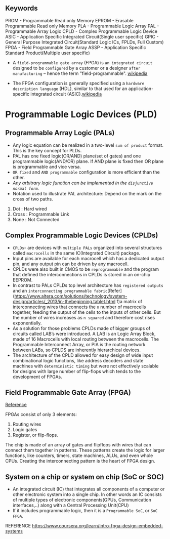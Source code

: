 ## Keywords
PROM - Programmable Read only Memory
EPROM - Erasable Programmable Read only Memory
PLA - Programmable Logic Array
PAL - Programmable Array Logic
CPLD - Complex Programmable Logic Device
ASIC - Application Specific Integrated Circuit(Single user specific)
GPIC - General Purpose Integrated Circuit(Standard Logic ICs, FPLDs, Full Custom)
FPGA - Field Programmable Gate Array
ASSP - Application Specific Standard Product(Multiple user specific)


* A `field-programmable gate array` (FPGA) is `an integrated circuit` designed to be `configured` by a customer or a designer `after manufacturing` – hence the term "field-programmable". [wikipedia](https://en.wikipedia.org/wiki/Field-programmable_gate_array)

* The FPGA configuration is generally specified using a `hardware description language` (HDL), similar to that used for an application-specific integrated circuit (ASIC).[wikipedia](https://en.wikipedia.org/wiki/Field-programmable_gate_array)

# Programmable Logic Devices (PLD)

## Programmable Array Logic (PALs)

* Any logic equation can be realized in a two-level `sum of product` format. This is the key concept for PLDs.
* PAL has one fixed logic(OR/AND) plane(set of gates) and one programmable logic(AND/OR) plane. If AND plane is fixed then OR plane is programmable and vice versa.
* `OR fixed` and `AND programmable` configuration is more efficient than the other.
* *Any arbitrary logic function can be implemented in the `disjunctive normal form`.*
* Notation used to illustrate PAL architecture: Depend on the mark on the cross of two paths.
1. Dot : Hard wired
2. Cross : Programmable Link
3. None : Not Connected

## Complex Programmable Logic Devices (CPLDs)

* `CPLDs`- are devices with `multiple PALs` organized into several structures called `macrocells` in the same IC(Integrated Circuit) package.
* Input pins are available for each macrocell which has a dedicated output pin, and any output pin can be driven by any macrocell.
* CPLDs were also built in CMOS to be `reprogrammable` and the program that defined the interconnections in CPLDs is stored in an on-chip EEPROM.
* In contrast to PALs CPLDs top level architecture has `registered outputs` and an `interconnecting programmable fabric`[Refer](https://www.altera.com/solutions/technology/system-design/articles/_2013/in-thebeginning.tablet.html f)a matrix of interconnecting wires that connects the `n` number of macrocells together, feeding the output of the cells to the inputs of other cells. But the number of wires increases as  `n squared` and therefore cost rises exponentially.
* As a solution for those problems CPLDs made of bigger groups of circuits called LAB’s were introduced. A LAB is an Logic Array Block, made of 16 Macrocells with local routing between the macrocells. The Programmable Interconnect Array, or PIA is the routing network between LABs, so CPLDS are inherently hierarchical devices.
* The architecture of the CPLD allowed for easy design of wide input combinational logic functions, like address decoders and state machines with `deterministic timing` but were not effectively scalable for designs with large number of flip-flops which tends to the development of FPGAs.

## Field Programmable Gate Array (FPGA)
[Reference](https://www.altera.com/products/fpga/new-to-fpgas/resourcecenter/learn.tablet.html)

FPGAs consist of only 3 elements:
1. Routing wires
2. Logic gates
3. Register, or flip-flops.

The chip is made of an array of gates and flipflops with wires that can connect them together in patterns. These patterns create the logic for larger functions, like counters, timers, state machines, ALUs, and even whole CPUs. Creating the interconnecting pattern is the heart of FPGA design.

## System on a chip or system on chip (SoC or SOC)
* An integrated circuit (IC) that integrates all components of a computer or other electronic system into a single chip. In other words an IC consists of multiple types of electronic components(GPUs, Communication interfaces,..) along with a Central Processing Unit(CPU)
* If it includes programmable logic, then it is a `Programmable SoC`, or `SoC FPGA`.







REFERENCE https://www.coursera.org/learn/intro-fpga-design-embedded-systems
